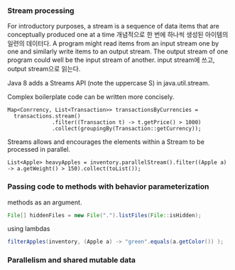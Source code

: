### Stream processing
For introductory purposes, a stream is a sequence of data items that are conceptually produced one at a time
개념적으로 한 번에 하나씩 생성된 아이템의 일련의 데이터다.
A program might read items from an input stream one by one and similarly write items to an output stream. The output stream of one program could well be the input stream of another.
input stream에 쓰고, output stream으로 읽는다.

Java 8 adds a Streams API (note the uppercase S) in java.util.stream.

Complex boilerplate code can be written more concisely.
```
Map<Conrrency, List<Transaction>> transactionsByCurrencies = 
  transactions.stream()
              .filter((Transaction t) -> t.getPrice() > 1000)
              .collect(groupingBy(Transaction::getCurrency));
```

Streams allows and encourages the elements within a Stream to be processed in parallel.
```
List<Apple> heavyApples = inventory.parallelStream().filter((Apple a) -> a.getWeight() > 150).collect(toList());
```

### Passing code to methods with behavior parameterization

methods as an argument.
```Java
File[] hiddenFiles = new File(".").listFiles(File::isHidden);
```
using lambdas
```Java
filterApples(inventory, (Apple a) -> "green".equals(a.getColor()) );
```


### Parallelism and shared mutable data

